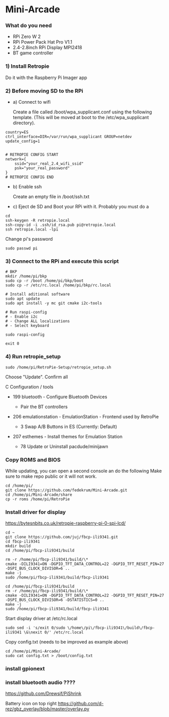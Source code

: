 # Mini-Arcade

### What do you need

- RPi Zero W 2
- RPi Power Pack Hat Pro V1.1
- 2.4-2.8inch RPi Display MPI2418
- BT game controller

### 1) Install Retropie

Do it with the Raspberry Pi Imager app

### 2) Before moving SD to the RPi

- a) Connect to wifi

  Create a file called /boot/wpa_supplicant.conf using the following template. (This will be moved at boot to the /etc/wpa_supplicant directory).

```
country=ES
ctrl_interface=DIR=/var/run/wpa_supplicant GROUP=netdev
update_config=1


# RETROPIE CONFIG START
network={
    ssid="your_real_2.4_wifi_ssid"
    psk="your_real_password"
}
# RETROPIE CONFIG END
```

- b) Enable ssh

  Create an empty file in /boot/ssh.txt

- c) Eject de SD and Boot your RPi with it.
  Probably you must do a

```
cd
ssh-keygen -R retropie.local
ssh-copy-id -i .ssh/id_rsa.pub pi@retropie.local
ssh retropie.local -lpi
```

Change pi's password

```
sudo passwd pi
```

### 3) Connect to the RPi and execute this script

```
# BKP
mkdir /home/pi/bkp
sudo cp -r /boot /home/pi/bkp/boot
sudo cp -r /etc/rc.local /home/pi/bkp/rc.local

# Install aditional software
sudo apt update
sudo apt install -y mc git cmake i2c-tools

# Run raspi-config
# - Enable i2c
# - Change ALL localizations
# - Select keyboard

sudo raspi-config

exit 0
```

### 4) Run retropie_setup

```
sudo /home/pi/RetroPie-Setup/retropie_setup.sh
```

Choose "Update". Confirm all

C Configuration / tools

- 199 bluetooth - Configure Bluetooth Devices

  - Pair the BT controllers

- 206 emulationstation - EmulationStation - Frontend used by RetroPie

  - 3 Swap A/B Buttons in ES (Currently: Default)

- 207 esthemes - Install themes for Emulation Station

  - 78 Update or Uninstall pacdude/minijawn

### Copy ROMS and BIOS

While updating, you can open a second console an do the following
Make sure to make repo public or it will not work.

```
cd /home/pi/
git clone https://github.com/fedekrum/Mini-Arcade.git
cd /home/pi/Mini-Arcade/share
cp -r roms /home/pi/RetroPie
```

### Install driver for display

https://bytesnbits.co.uk/retropie-raspberry-pi-0-spi-lcd/

```
cd ~
git clone https://github.com/juj/fbcp-ili9341.git
cd fbcp-ili9341
mkdir build
cd /home/pi/fbcp-ili9341/build

rm -r /home/pi/fbcp-ili9341/build/\*
cmake -DILI9341=ON -DGPIO_TFT_DATA_CONTROL=22 -DGPIO_TFT_RESET_PIN=27 -DSPI_BUS_CLOCK_DIVISOR=6 ..
make -j
sudo /home/pi/fbcp-ili9341/build/fbcp-ili9341

cd /home/pi/fbcp-ili9341/build
rm -r /home/pi/fbcp-ili9341/build/\*
cmake -DILI9341=ON -DGPIO_TFT_DATA_CONTROL=22 -DGPIO_TFT_RESET_PIN=27 -DSPI_BUS_CLOCK_DIVISOR=6 -DSTATISTICS=0 ..
make -j
sudo /home/pi/fbcp-ili9341/build/fbcp-ili9341
```

Start display driver at /etc/rc.local

```
sudo sed -i 's/exit 0/sudo \/home\/pi\/fbcp-ili9341\/build\/fbcp-ili9341 \&\nexit 0/' /etc/rc.local

```

Copy config.txt (needs to be improved as example above)

```
cd /home/pi/Mini-Arcade/
sudo cat config.txt > /boot/config.txt
```

### install gpionext

### install bluetooth audio ????

https://github.com/Drewsif/PiShrink

Battery icon on top right
https://github.com/d-rez/gbz_overlay/blob/master/overlay.py

```

```
